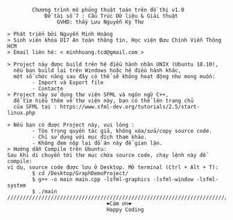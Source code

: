 	
			Chương trình mô phỏng thuật toán trên đồ thị v1.0
				Đề tài số 7 : Cấu Trúc Dữ liệu & Giải thuật
					GVHD: thầy Lưu Nguyễn Kỳ Thư

	> Phát triển bởi Nguyễn Minh Hoàng
	> Sinh viên khóa D17 An toàn thông tin, Học viện Bưu Chính Viễn Thông HCM
	> Email liên hệ: < minhhoang.tcd@gmail.com >
 
	> Project này được build trên hệ điều hành nhân UNIX (Ubuntu 18.10), 
	  nếu bạn build lại trên Windows hoặc hệ điều hành khác, 
	  một số chức năng sau đây có thể sẽ không hoạt động như mong muốn: 
			- Import và Export file
			- Contacte
	> Project này sử dụng thư viện SFML và ngôn ngữ C++, 
	  để tìm hiểu thêm về thư viện này, bạn có thể lên trang chủ
	  của SFML tại : https://www.sfml-dev.org/tutorials/2.5/start-linux.php

	> Nếu bạn có được Project này, vui lòng :
			- Tôn trọng quyền tác giả, không xóa/sửa/copy source code. 
			- Chỉ sử dụng với mục đích tham khảo.
			- Không đem nộp lại đồ án này để gian lận.						
	> Hướng dẫn Compile trên Ubuntu:
	Sau khi di chuyển tới thư mục chứa source code, chạy lệnh này để compile:
	ví dụ, source code được lưu ở Desktop. Mở terminal (Ctrl + Alt + T):
			$ cd /Desktop/GraphDemoProject/
			$ g++ -o main main.cpp -lsfml-graphics -lsfml-window -lsfml-system
			$ ./main
    //////////////////////////////////////////////////////////////////////////
									❤️Cám ơn❤️
									Happy Coding
